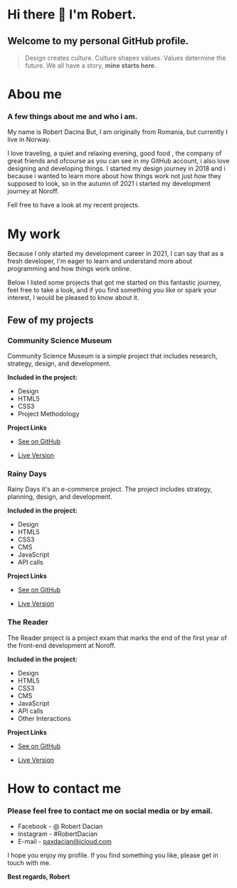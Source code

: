 # Hi there 👋 I'm Robert.

## Welcome to my personal GitHub profile.

> Design creates culture. Culture shapes values. Values determine the future. We all have a story, **mine starts here.**

# Abou me

### A few things about me and who i am.

My name is Robert Dacina But, I am originally from Romania, but currently I live in Norway.

I love traveling, a quiet and relaxing evening, good food , the company of great friends and ofcourse  as you can see in my GitHub account, i also love designing and developing things. 
I started my design journey in 2018 and i because i wanted to learn more about how things work not just how they supposed to look, so in the autumn of 2021 i started my development journey at Noroff.

Fell free to have a look at my recent projects.

# My work

Because I only started my development career in 2021, I can say that as a fresh developer, I'm eager to learn and understand more about programming and how things work online.

Below I listed some projects that got me started on this fantastic journey, feel free to take a look, and if you find something you like or spark your interest, I would be pleased to know about it.

## Few of my projects

### Community Science Museum

Community Science Museum is a simple project that includes research, strategy, design, and development.

**Included in the project:**

* Design
* HTML5
* CSS3
* Project Methodology

**Project Links**

- [See on GitHub](https://github.com/RobertDacian/Community-Science-Museum-Website.git)

- [Live Version ](https://semester-1-project.netlify.app/)

### Rainy Days

Rainy Days it's an e-commerce project. The project includes strategy, planning, design, and development.

**Included in the project:**

* Design
* HTML5
* CSS3
* CMS
* JavaScript 
* API calls

**Project Links**

- [See on GitHub](https://github.com/RobertDacian/Rainy-Days-Website.git)

- [Live Version ](https://rainy-days-project.netlify.app/)

### The Reader

The Reader project is a project exam that marks the end of the first year of the front-end development at Noroff.

**Included in the project:**

* Design
* HTML5
* CSS3
* CMS
* JavaScript 
* API calls
* Other Interactions

**Project Links**

- [See on GitHub](https://github.com/RobertDacian/The-Reader-Website.git)

- [Live Version ](https://project-exam-one.netlify.app/)

# How to contact me

### Please feel free to contact me on social media or by email.

* Facebook - @ Robert Dacian
* Instagram - #RobertDacian
* E-mail - paxdacian@icloud.com

I hope you enjoy my profile. If you find something you like, please get in touch with me.

**Best regards, Robert**


